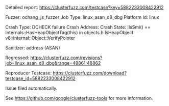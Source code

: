 Detailed report: https://clusterfuzz.com/testcase?key=5882233008422912

Fuzzer: ochang_js_fuzzer
Job Type: linux_asan_d8_dbg
Platform Id: linux

Crash Type: DCHECK failure
Crash Address: 
Crash State:
  !IsSmi() == Internals::HasHeapObjectTag(this) in objects.h
  IsHeapObject
  v8::internal::Object::VerifyPointer
  
Sanitizer: address (ASAN)

Regressed: https://clusterfuzz.com/revisions?job=linux_asan_d8_dbg&range=48861:48862

Reproducer Testcase: https://clusterfuzz.com/download?testcase_id=5882233008422912

Issue filed automatically.

See https://github.com/google/clusterfuzz-tools for more information.